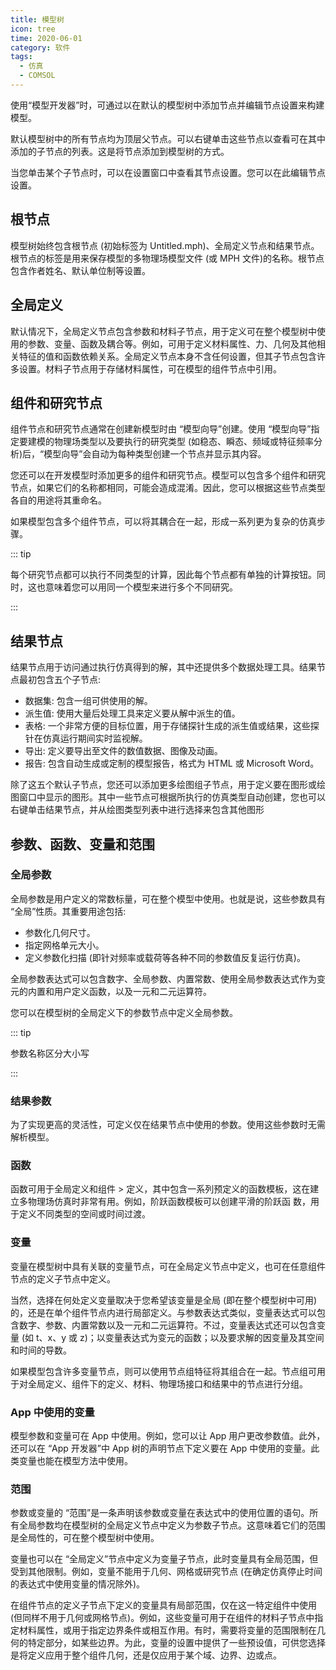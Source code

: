 ```yaml
---
title: 模型树
icon: tree
time: 2020-06-01
category: 软件
tags:
  - 仿真
  - COMSOL
---
```


使用“模型开发器”时，可通过以在默认的模型树中添加节点并编辑节点设置来构建模型。

默认模型树中的所有节点均为顶层父节点。可以右键单击这些节点以查看可在其中添加的子节点的列表。这是将节点添加到模型树的方式。

当您单击某个子节点时，可以在设置窗口中查看其节点设置。您可以在此编辑节点设置。

<!-- more -->

## 根节点

模型树始终包含根节点 (初始标签为 Untitled.mph)、全局定义节点和结果节点。根节点的标签是用来保存模型的多物理场模型文件 (或 MPH 文件)的名称。根节点包含作者姓名、默认单位制等设置。

## 全局定义

默认情况下，全局定义节点包含参数和材料子节点，用于定义可在整个模型树中使用的参数、变量、函数及耦合等。例如，可用于定义材料属性、力、几何及其他相关特征的值和函数依赖关系。全局定义节点本身不含任何设置，但其子节点包含许多设置。材料子节点用于存储材料属性，可在模型的组件节点中引用。

## 组件和研究节点

组件节点和研究节点通常在创建新模型时由 “模型向导”创建。使用 “模型向导”指定要建模的物理场类型以及要执行的研究类型 (如稳态、瞬态、频域或特征频率分析)后，“模型向导”会自动为每种类型创建一个节点并显示其内容。

您还可以在开发模型时添加更多的组件和研究节点。模型可以包含多个组件和研究节点，如果它们的名称都相同，可能会造成混淆。因此，您可以根据这些节点类型各自的用途将其重命名。

如果模型包含多个组件节点，可以将其耦合在一起，形成一系列更为复杂的仿真步骤。

::: tip

每个研究节点都可以执行不同类型的计算，因此每个节点都有单独的计算按钮。同时，这也意味着您可以用同一个模型来进行多个不同研究。

:::

## 结果节点

结果节点用于访问通过执行仿真得到的解，其中还提供多个数据处理工具。结果节点最初包含五个子节点:

- 数据集: 包含一组可供使用的解。
- 派生值: 使用大量后处理工具来定义要从解中派生的值。
- 表格: 一个非常方便的目标位置，用于存储探针生成的派生值或结果，这些探针在仿真运行期间实时监视解。
- 导出: 定义要导出至文件的数值数据、图像及动画。
- 报告: 包含自动生成或定制的模型报告，格式为 HTML 或 Microsoft Word。

除了这五个默认子节点，您还可以添加更多绘图组子节点，用于定义要在图形或绘图窗口中显示的图形。其中一些节点可根据所执行的仿真类型自动创建，您也可以右键单击结果节点，并从绘图类型列表中进行选择来包含其他图形

## 参数、函数、变量和范围

### 全局参数

全局参数是用户定义的常数标量，可在整个模型中使用。也就是说，这些参数具有 “全局”性质。其重要用途包括:

- 参数化几何尺寸。
- 指定网格单元大小。
- 定义参数化扫描 (即针对频率或载荷等各种不同的参数值反复运行仿真)。

全局参数表达式可以包含数字、全局参数、内置常数、使用全局参数表达式作为变元的内置和用户定义函数，以及一元和二元运算符。

您可以在模型树的全局定义下的参数节点中定义全局参数。

::: tip

参数名称区分大小写

:::

### 结果参数

为了实现更高的灵活性，可定义仅在结果节点中使用的参数。使用这些参数时无需解析模型。

### 函数

函数可用于全局定义和组件 > 定义，其中包含一系列预定义的函数模板，这在建立多物理场仿真时非常有用。例如，阶跃函数模板可以创建平滑的阶跃函
数，用于定义不同类型的空间或时间过渡。

### 变量

变量在模型树中具有关联的变量节点，可在全局定义节点中定义，也可在任意组件节点的定义子节点中定义。

当然，选择在何处定义变量取决于您希望该变量是全局 (即在整个模型树中可用)的，还是在单个组件节点内进行局部定义。与参数表达式类似，变量表达式可以包含数字、参数、内置常数以及一元和二元运算符。不过，变量表达式还可以包含变量 (如 t、x、y 或 z)；以变量表达式为变元的函数；以及要求解的因变量及其空间和时间的导数。

如果模型包含许多变量节点，则可以使用节点组特征将其组合在一起。节点组可用于对全局定义、组件下的定义、材料、物理场接口和结果中的节点进行分组。

### App 中使用的变量 <MyBadge text="高级用法" />

模型参数和变量可在 App 中使用。例如，您可以让 App 用户更改参数值。此外，还可以在 “App 开发器”中 App 树的声明节点下定义要在 App 中使用的变量。此类变量也能在模型方法中使用。

### 范围

参数或变量的 “范围”是一条声明该参数或变量在表达式中的使用位置的语句。所有全局参数均在模型树的全局定义节点中定义为参数子节点。这意味着它们的范围是全局性的，可在整个模型树中使用。

变量也可以在 “全局定义”节点中定义为变量子节点，此时变量具有全局范围，但受到其他限制。例如，变量不能用于几何、网格或研究节点 (在确定仿真停止时间的表达式中使用变量的情况除外)。

在组件节点的定义子节点下定义的变量具有局部范围，仅在这一特定组件中使用 (但同样不用于几何或网格节点)。例如，这些变量可用于在组件的材料子节点中指定材料属性，或用于指定边界条件或相互作用。有时，需要将变量的范围限制在几何的特定部分，如某些边界。为此，变量的设置中提供了一些预设值，可供您选择是将定义应用于整个组件几何，还是仅应用于某个域、边界、边或点。
